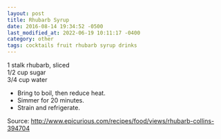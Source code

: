 ```yaml
---
layout: post
title: Rhubarb Syrup
date: 2016-08-14 19:34:52 -0500
last_modified_at: 2022-06-19 10:11:17 -0400
category: other
tags: cocktails fruit rhubarb syrup drinks
---
```

1 stalk rhubarb, sliced  
1/2 cup sugar  
3/4 cup water  

  * Bring to boil, then reduce heat.
  * Simmer for 20 minutes.
  * Strain and refrigerate.

Source: <http://www.epicurious.com/recipes/food/views/rhubarb-collins-394704>
